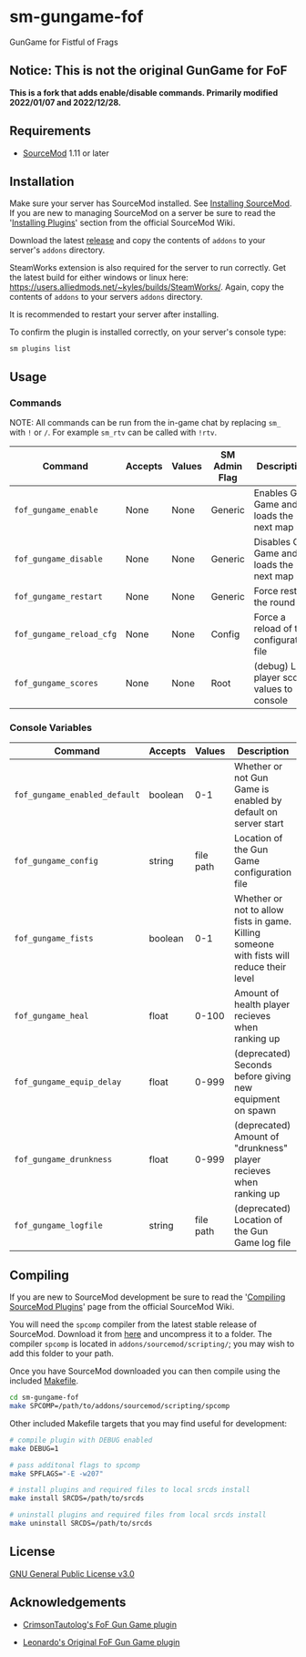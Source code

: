 # sm-gungame-fof

GunGame for Fistful of Frags

## Notice: This is not the original GunGame for FoF

**This is a fork that adds enable/disable commands. Primarily modified 2022/01/07 and 2022/12/28.**


## Requirements
* [SourceMod](https://www.sourcemod.net/) 1.11 or later


## Installation
Make sure your server has SourceMod installed.  See [Installing SourceMod](https://wiki.alliedmods.net/Installing_SourceMod).  If you are new to managing SourceMod on a server be sure to read the '[Installing Plugins](https://wiki.alliedmods.net/Managing_your_sourcemod_installation#Installing_Plugins)' section from the official SourceMod Wiki.

Download the latest [release](https://github.com/TheNathanSpace/sm-gungame-fof/releases/latest) and copy the contents of `addons` to your server's `addons` directory. 

SteamWorks extension is also required for the server to run correctly. Get the latest build for either windows or linux here: https://users.alliedmods.net/~kyles/builds/SteamWorks/. Again, copy the contents of `addons` to your servers `addons` directory. 

It is recommended to restart your server after installing.

To confirm the plugin is installed correctly, on your server's console type:
```
sm plugins list
```

## Usage


### Commands
NOTE: All commands can be run from the in-game chat by replacing `sm_` with `!` or `/`.  For example `sm_rtv` can be called with `!rtv`.

| Command | Accepts | Values | SM Admin Flag | Description |
| --- | --- | --- | --- | --- |
| `fof_gungame_enable` | None | None | Generic | Enables Gun Game and loads the next map |
| `fof_gungame_disable` | None | None | Generic | Disables Gun Game and loads the next map |
| `fof_gungame_restart` | None | None | Generic | Force restart the round |
| `fof_gungame_reload_cfg` | None | None | Config | Force a reload of the configuration file |
| `fof_gungame_scores` | None | None | Root | (debug) List player score values to console |


### Console Variables

| Command | Accepts | Values | Description |
| --- | --- | --- | --- |
| `fof_gungame_enabled_default` | boolean | 0-1 | Whether or not Gun Game is enabled by default on server start |
| `fof_gungame_config` | string | file path | Location of the Gun Game configuration file |
| `fof_gungame_fists` | boolean | 0-1 | Whether or not to allow fists in game.  Killing someone with fists will reduce their level |
| `fof_gungame_heal` | float | 0-100 | Amount of health player recieves when ranking up |
| `fof_gungame_equip_delay` | float | 0-999 | (deprecated) Seconds before giving new equipment on spawn |
| `fof_gungame_drunkness` | float | 0-999 | (deprecated) Amount of "drunkness" player recieves when ranking up |
| `fof_gungame_logfile` | string | file path | (deprecated) Location of the Gun Game log file |


## Compiling
If you are new to SourceMod development be sure to read the '[Compiling SourceMod Plugins](https://wiki.alliedmods.net/Compiling_SourceMod_Plugins)' page from the official SourceMod Wiki.

You will need the `spcomp` compiler from the latest stable release of SourceMod.  Download it from [here](https://www.sourcemod.net/downloads.php?branch=stable) and uncompress it to a folder.  The compiler `spcomp` is located in `addons/sourcemod/scripting/`;  you may wish to add this folder to your path.

Once you have SourceMod downloaded you can then compile using the included [Makefile](Makefile).

```sh
cd sm-gungame-fof
make SPCOMP=/path/to/addons/sourcemod/scripting/spcomp
```

Other included Makefile targets that you may find useful for development:

```sh
# compile plugin with DEBUG enabled
make DEBUG=1

# pass additonal flags to spcomp
make SPFLAGS="-E -w207"

# install plugins and required files to local srcds install
make install SRCDS=/path/to/srcds

# uninstall plugins and required files from local srcds install
make uninstall SRCDS=/path/to/srcds
```

## License
[GNU General Public License v3.0](https://choosealicense.com/licenses/gpl-3.0/)


## Acknowledgements

* [ CrimsonTautolog's FoF Gun Game plugin](https://github.com/CrimsonTautology/sm-gungame-fof)

* [Leonardo's Original FoF Gun Game plugin](https://gitlab.com/xpenia/gamemods/fof-gungame)

